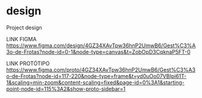 # design
 Project design

LINK FIGMA
https://www.figma.com/design/4GZ34XAvTpw36hnP2UmwB6/Gest%C3%A3o-de-Frotas?node-id=0-1&node-type=canvas&t=ZobOpD3CqknaP5FT-0

LINK PROTÓTIPO
https://www.figma.com/proto/4GZ34XAvTpw36hnP2UmwB6/Gest%C3%A3o-de-Frotas?node-id=117-220&node-type=frame&t=yd0uOo07VBIpi61T-1&scaling=min-zoom&content-scaling=fixed&page-id=0%3A1&starting-point-node-id=115%3A2&show-proto-sidebar=1

